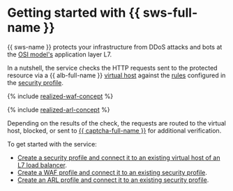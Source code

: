 # Getting started with {{ sws-full-name }}

{{ sws-name }} protects your infrastructure from DDoS attacks and bots at the [OSI model's](https://en.wikipedia.org/wiki/OSI_model) application layer L7.

In a nutshell, the service checks the HTTP requests sent to the protected resource via a {{ alb-full-name }} [virtual host](../../application-load-balancer/concepts/http-router.md#virtual-host) against the [rules](../concepts/rules.md) configured in the [security profile](../concepts/profiles.md).

{% include [realized-waf-concept](../../_includes/smartwebsecurity/realized-waf-concept.md) %}

{% include [realized-arl-concept](../../_includes/smartwebsecurity/realized-arl-concept.md) %}

Depending on the results of the check, the requests are routed to the virtual host, blocked, or sent to [{{ captcha-full-name }}](../../smartcaptcha/) for additional verification.

To get started with the service:
* [Create a security profile and connect it to an existing virtual host of an L7 load balancer](../quickstart.md).
* [Create a WAF profile and connect it to an existing security profile](quickstart-waf.md).
* [Create an ARL profile and connect it to an existing security profile](quickstart-arl.md).
